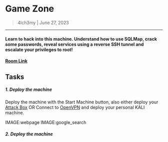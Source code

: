 # Game Zone
> 4lch3my | June 27, 2023
-------------------
#### Learn to hack into this machine. Understand how to use SQLMap, crack some passwords, reveal services using a reverse SSH tunnel and escalate your privileges to root!
#### [Room Link](https://tryhackme.com/room/gamezone)

## Tasks 
##### 1. Deploy the machine
  Deploy the machine with the Start Machine button, also either deploy your [Attack Box](https://tryhackme.com/access) OR Connect to [OpenVPN](https://tryhackme.com/access) and deploy your personal KALI machine.
<br>

IMAGE:webpage
IMAGE:google_search

##### 2. Deploy the machine
